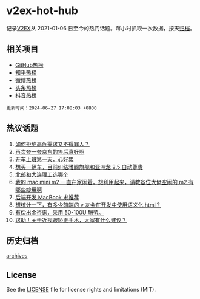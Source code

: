 # v2ex-hot-hub

 记录[V2EX](https://www.v2ex.com/)从 2021-01-06 日至今的热门话题。每小时抓取一次数据，按天[归档](archives)。
 
 ## 相关项目

- [GitHub热榜](https://github.com/snaildev/github-hot-hub)
- [知乎热榜](https://github.com/snaildev/zhihu-hot-hub)
- [微博热榜](https://github.com/snaildev/weibo-hot-hub)
- [头条热榜](https://github.com/snaildev/toutiao-hot-hub)
- [抖音热榜](https://github.com/snaildev/douyin-hot-hub)


 `更新时间：2024-06-27 17:08:03 +0800`

## 热议话题

1. [如何拒绝高危需求又不得罪人？](https://www.v2ex.com/t/1052841)
1. [再次夸一夸京东的售后真好啊](https://www.v2ex.com/t/1052959)
1. [开车上班第一天，心好累](https://www.v2ex.com/t/1052962)
1. [想买一辆车，目前纠结雅阁旗舰和亚洲龙 2.5 自动尊贵](https://www.v2ex.com/t/1052995)
1. [北邮和大连理工选哪个](https://www.v2ex.com/t/1053050)
1. [我的 mac mini m2 一直在家闲着，想利用起来，请教各位大佬空闲的 m2 有哪些妙用啊](https://www.v2ex.com/t/1052951)
1. [后端开发 MacBook 求推荐](https://www.v2ex.com/t/1052977)
1. [想统计一下，有多少前端的 v 友会在开发中使用语义化 html？](https://www.v2ex.com/t/1052902)
1. [有偿出金咨询，采用 50-100U 酬劳。](https://www.v2ex.com/t/1053097)
1. [求助！关于近视眼矫正手术，大家有什么建议？](https://www.v2ex.com/t/1052970)

## 历史归档

[archives](archives)

## License

See the [LICENSE](LICENSE) file for license rights and limitations (MIT).
